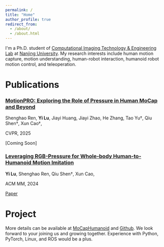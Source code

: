 ```yaml
---
permalink: /
title: "Home"
author_profile: true
redirect_from: 
  - /about/
  - /about.html
---
```


I'm a Ph.D. student of [Computational Imaging Technology & Engineering Lab](https://cite.nju.edu.cn) at [Nanjing University](https://www.nju.edu.cn/en/). My research interests include human motion capture, motion understanding, human-robot interaction, humanoid robot motion control, and teleoperation. 

Publications
======

### [MotionPRO: Exploring the Role of Pressure in Human MoCap and Beyond](https://cvpr.thecvf.com/virtual/2025/poster/35067)

Shenghao Ren, **Yi Lu**, Jiayi Huang, Jiayi Zhao, He Zhang, Tao Yu†, Qiu Shen†, Xun Cao†,

CVPR, 2025

[Coming Soon]



### [Leveraging RGB-Pressure for Whole-body Human-to-Humanoid Motion Imitation](https://dl.acm.org/doi/abs/10.1145/3664647.3681180)

**Yi Lu**, Shenghao Ren, Qiu Shen†, Xun Cao,

ACM MM, 2024

[Paper](https://dl.acm.org/doi/abs/10.1145/3664647.3681180)


Project
======
More details can be available at [MoCapHumanoid](https://shenqiu.njucite.cn/MoCapHumanoid/) and [Github](https://github.com/NJU-CITE-MoCapHumanoid). We look forward to your joining us and growing together. Experience with Python, PyTorch, Linux, and ROS would be a plus.

<!-- [Robot Teleoperation](https://github.com/YeeLou/Robot-Teleoperation) -->
